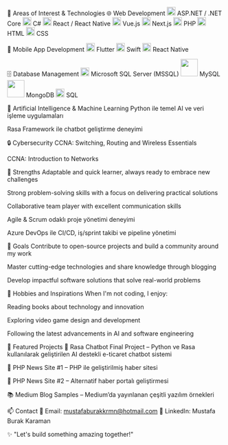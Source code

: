🚀 Areas of Interest & Technologies
🌐 Web Development
<img src="https://upload.wikimedia.org/wikipedia/commons/e/ee/.NET_Core_Logo.svg" width="20"/> ASP.NET / .NET Core
<img src="https://upload.wikimedia.org/wikipedia/commons/4/4f/Csharp_Logo.png" width="20"/> C#
<img src="https://upload.wikimedia.org/wikipedia/commons/a/a7/React-icon.svg" width="20"/> React / React Native
<img src="https://upload.wikimedia.org/wikipedia/commons/9/95/Vue.js_Logo_2.svg" width="20"/> Vue.js
<img src="https://upload.wikimedia.org/wikipedia/commons/8/8e/Nextjs-logo.svg" width="20"/> Next.js
<img src="https://upload.wikimedia.org/wikipedia/commons/2/27/PHP-logo.svg" width="20"/> PHP
<img src="https://upload.wikimedia.org/wikipedia/commons/6/61/HTML5_logo_and_wordmark.svg" width="20"/> HTML
<img src="https://upload.wikimedia.org/wikipedia/commons/d/d5/CSS3_logo_and_wordmark.svg" width="20"/> CSS

📱 Mobile App Development
<img src="https://upload.wikimedia.org/wikipedia/commons/1/17/Google-flutter-logo.png" width="20"/> Flutter
<img src="https://upload.wikimedia.org/wikipedia/commons/9/9d/Swift_logo.svg" width="20"/> Swift
<img src="https://upload.wikimedia.org/wikipedia/commons/a/a7/React-icon.svg" width="20"/> React Native

🗄️ Database Management
<img src="https://miro.medium.com/v2/resize:fit:500/1*oA8p_Qdyjq4yCOlZE0_A0g.png" width="20"/> Microsoft SQL Server (MSSQL)
<img src="https://upload.wikimedia.org/wikipedia/commons/0/0a/MySQL_textlogo.svg" width="40"/> MySQL
<img src="https://upload.wikimedia.org/wikipedia/commons/9/93/MongoDB_Logo.svg" width="40"/> MongoDB
<img src="https://upload.wikimedia.org/wikipedia/commons/8/87/Sql_data_base_with_logo.png" width="20"/> SQL

🧠 Artificial Intelligence & Machine Learning
Python ile temel AI ve veri işleme uygulamaları

Rasa Framework ile chatbot geliştirme deneyimi

🔒 Cybersecurity
CCNA: Switching, Routing and Wireless Essentials

CCNA: Introduction to Networks

💪 Strengths
Adaptable and quick learner, always ready to embrace new challenges

Strong problem-solving skills with a focus on delivering practical solutions

Collaborative team player with excellent communication skills

Agile & Scrum odaklı proje yönetimi deneyimi

Azure DevOps ile CI/CD, iş/sprint takibi ve pipeline yönetimi

🎯 Goals
Contribute to open-source projects and build a community around my work

Master cutting-edge technologies and share knowledge through blogging

Develop impactful software solutions that solve real-world problems

🎨 Hobbies and Inspirations
When I'm not coding, I enjoy:

Reading books about technology and innovation

Exploring video game design and development

Following the latest advancements in AI and software engineering

📂 Featured Projects
💬 Rasa Chatbot Final Project – Python ve Rasa kullanılarak geliştirilen AI destekli e-ticaret chatbot sistemi

📰 PHP News Site #1 – PHP ile geliştirilmiş haber sitesi

📰 PHP News Site #2 – Alternatif haber portalı geliştirmesi

📚 Medium Blog Samples – Medium’da yayınlanan çeşitli yazılım örnekleri

📫 Contact
📧 Email: mustafaburakkrmn@hotmail.com
💼 LinkedIn: Mustafa Burak Karaman

✨ "Let's build something amazing together!"

